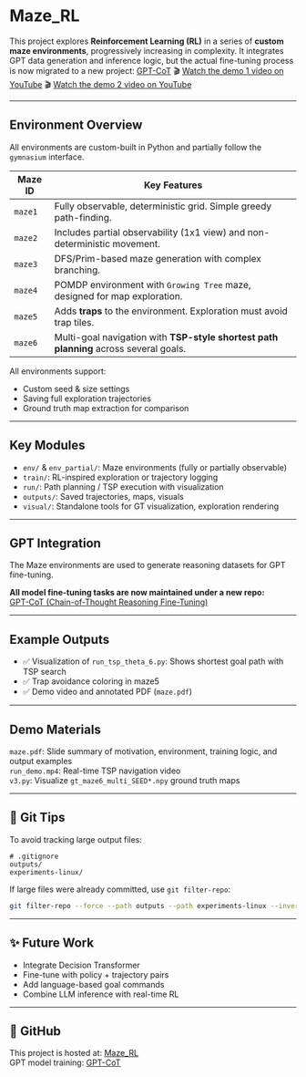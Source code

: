 # Maze_RL


This project explores **Reinforcement Learning (RL)** in a series of **custom maze environments**, progressively increasing in complexity. It integrates GPT data generation and inference logic, but the actual fine-tuning process is now migrated to a new project: [GPT-CoT](https://github.com/Seanaaa0/GPT-CoT)
🎬 [Watch the demo 1 video on YouTube](https://youtu.be/0oxt7Sos3Ik)
🎬 [Watch the demo 2 video on YouTube](https://youtu.be/l3tni0Ts-eE)

---

## Environment Overview

All environments are custom-built in Python and partially follow the `gymnasium` interface.

| Maze ID  | Key Features |
|----------|--------------|
| `maze1`  | Fully observable, deterministic grid. Simple greedy path-finding. |
| `maze2`  | Includes partial observability (1x1 view) and non-deterministic movement. |
| `maze3`  | DFS/Prim-based maze generation with complex branching. |
| `maze4`  | POMDP environment with `Growing Tree` maze, designed for map exploration. |
| `maze5`  | Adds **traps** to the environment. Exploration must avoid trap tiles. |
| `maze6`  | Multi-goal navigation with **TSP-style shortest path planning** across several goals. |

All environments support:
- Custom seed & size settings
- Saving full exploration trajectories
- Ground truth map extraction for comparison

---

## Key Modules

- `env/` & `env_partial/`: Maze environments (fully or partially observable)
- `train/`: RL-inspired exploration or trajectory logging
- `run/`: Path planning / TSP execution with visualization
- `outputs/`: Saved trajectories, maps, visuals
- `visual/`: Standalone tools for GT visualization, exploration rendering

---

## GPT Integration

The Maze environments are used to generate reasoning datasets for GPT fine-tuning.

 **All model fine-tuning tasks are now maintained under a new repo:**  
 [GPT-CoT (Chain-of-Thought Reasoning Fine-Tuning)](https://github.com/Seanaaa0/GPT-CoT)

---

## Example Outputs

- ✅ Visualization of `run_tsp_theta_6.py`: Shows shortest goal path with TSP search
- ✅ Trap avoidance coloring in maze5
- ✅ Demo video and annotated PDF (`maze.pdf`)

---

## Demo Materials

 `maze.pdf`: Slide summary of motivation, environment, training logic, and output examples  
 `run_demo.mp4`: Real-time TSP navigation video  
 `v3.py`: Visualize `gt_maze6_multi_SEED*.npy` ground truth maps

---

## 📌 Git Tips

To avoid tracking large output files:

```
# .gitignore
outputs/
experiments-linux/
```

If large files were already committed, use `git filter-repo`:

```bash
git filter-repo --force --path outputs --path experiments-linux --invert-paths
```

---

## ✨ Future Work

- Integrate Decision Transformer
- Fine-tune with policy + trajectory pairs
- Add language-based goal commands
- Combine LLM inference with real-time RL

---

## 🔗 GitHub

This project is hosted at: [Maze_RL](https://github.com/Seanaaa0/Maze_RL)  
GPT model training: [GPT-CoT](https://github.com/Seanaaa0/GPT-CoT)
